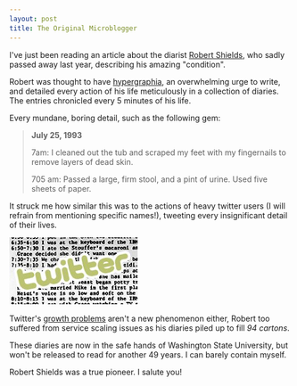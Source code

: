```yaml
--- 
layout: post
title: The Original Microblogger
---
```


I've just been reading an article about the diarist [Robert Shields](http://en.wikipedia.org/wiki/Robert_Shields_(diarist)), who sadly passed away last year, describing his amazing "condition".

Robert was thought to have [hypergraphia](http://en.wikipedia.org/wiki/Hypergraphia), an overwhelming urge to write, and detailed every action of his life meticulously in a collection of diaries. The entries chronicled every 5 minutes of his life.

Every mundane, boring detail, such as the following gem:

> **July 25, 1993**
>
> 7am: I cleaned out the tub and scraped my feet with my fingernails to remove layers of dead skin.
>
> 705 am: Passed a large, firm stool, and a pint of urine. Used five sheets of paper.

It struck me how similar this was to the actions of heavy twitter users (I will refrain from mentioning specific names!), tweeting every insignificant detail of their lives.

![Old twitter](/images/oldtwitter.jpg)

Twitter's [growth problems](http://blog.twitter.com/2008/05/its-not-rocket-science-but-its-our-work.html) aren't a new phenomenon either, Robert too suffered from service scaling issues as his diaries piled up to fill *94 cartons*.

These diaries are now in the safe hands of Washington State University, but won't be released to read for another 49 years. I can barely contain myself.

Robert Shields was a true pioneer. I salute you!